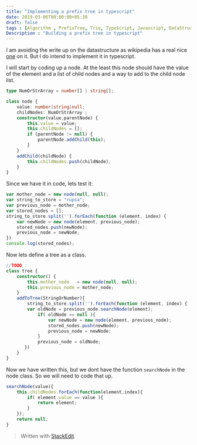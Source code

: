 ```yaml
---
title: "Implementing a prefix tree in typescript"
date: 2019-03-06T08:00:00+05:30
draft: false
tags : [Algorithm , PrefixTree, Trie, TypeScript, Javascript, DataStructures]
Description : "Building a prefix tree in typescript"
---  
```

I am avoiding the write up on the datastructure as wikipedia has a real nice [one](https://en.wikipedia.org/wiki/Trie) on it. But I do intend to implement it in typescript.  

I will start by coding up a node. At the least this node should have the value of the element and a list of child nodes and a way to add to the child node list.  

```typescript
type NumOrStrArray = number[] | string[];

class node {
    value: number|string|null;
    childNodes: NumOrStrArray ;
    constructor(value,parentNode) {
        this.value = value;
        this.childNodes = [];
        if (parentNode != null) {
            parentNode.addChild(this);
        }
    }
    addChild(childNode) {
        this.childNodes.push(childNode);
    }
}
```  

Since we have it in code, lets test it:
```javascript
var mother_node = new node(null, null);
var string_to_store = "rupsa";
var previous_node = mother_node;
var stored_nodes = [];
string_to_store.split('').forEach(function (element, index) {
    var newNode = new node(element, previous_node);
    stored_nodes.push(newNode);
    previous_node = newNode;
})
console.log(stored_nodes);
```
Now lets define a tree as a class.
```typescript
//TODO : 
class tree {
    constructor() {
        this.mother_node   = new node(null, null);
        this.previous_node = mother_node;
    }
    addToTree(StringOrNumber){
        string_to_store.split('').forEach(function (element, index) {
	    var oldNode = previous_node.searchNode(element);
            if( oldNode == null ){
                var newNode = new node(element, previous_node);
                stored_nodes.push(newNode);
                previous_node = newNode;
            }
            previous_node = oldNode;
       })
    }
}
```
Now we have written this, but we dont have the function `searchNode` in the node class. So we will need to code that up.

```typescript
searchNode(value){
	this.childNodes.forEach(function(element,index){
		if( element.value == value ){
			return element;
		}
	});
	return null;
}
```
> Written with [StackEdit](https://stackedit.io/).
<!--stackedit_data:
eyJoaXN0b3J5IjpbNDQ5NzU1Nzc4LC02MTQyMTA5OTUsLTk0Nj
E4NjQzOV19
-->